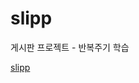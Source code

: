 # slipp
게시판 프로젝트 - 반복주기 학습

[slipp](https://www.slipp.net/wiki/pages/viewpage.action?pageId=25526405)
